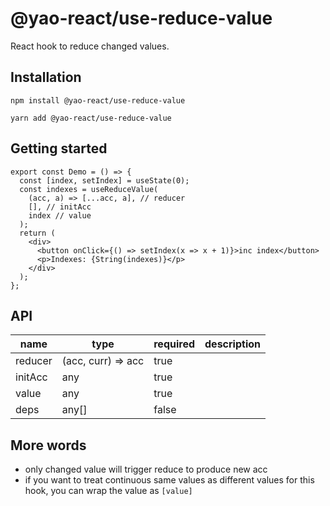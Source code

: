 # @yao-react/use-reduce-value

React hook to reduce changed values.

## Installation

```
npm install @yao-react/use-reduce-value
```

```
yarn add @yao-react/use-reduce-value
```

## Getting started

```tsx
export const Demo = () => {
  const [index, setIndex] = useState(0);
  const indexes = useReduceValue(
    (acc, a) => [...acc, a], // reducer
    [], // initAcc
    index // value
  );
  return (
    <div>
      <button onClick={() => setIndex(x => x + 1)}>inc index</button>
      <p>Indexes: {String(indexes)}</p>
    </div>
  );
};
```

## API

| name    | type               | required | description |
| ------- | ------------------ | -------- | ----------- |
| reducer | (acc, curr) => acc | true     |             |
| initAcc     | any                | true     |             |
| value   | any                | true     |             |
| deps    | any[]              | false    |             |

## More words

- only changed value will trigger reduce to produce new acc
- if you want to treat continuous same values as different values for this hook, you can wrap the value as `[value]`
